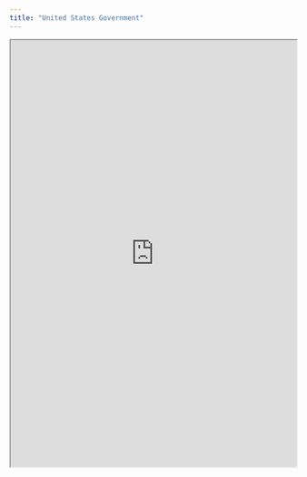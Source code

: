 ```yaml
---
title: "United States Government"
---
```



<iframe height="750" width="100%" src="https://ewelton.github.io/ktest/wiki.html#United%20States%20Government"></iframe>
